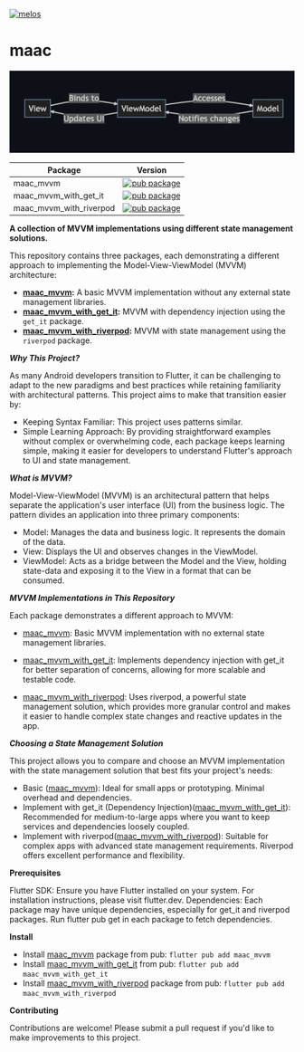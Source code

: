 [![melos](https://img.shields.io/badge/maintained%20with-melos-f700ff.svg?style=flat-square)](https://github.com/invertase/melos)
# maac
![maac_mvvm](https://github.com/MinhMark123123/maac/blob/main/resources/mvvm.png)

| Package                 | Version                                                                                                                                                                                          |
|-------------------------|--------------------------------------------------------------------------------------------------------------------------------------------------------------------------------------------------|
| maac_mvvm               | [![pub package](https://img.shields.io/pub/v/maac_mvvm.svg?label=maac_mvvm&color=blue)](https://github.com/MinhMark123123/maac/tree/main/packages/maac_mvvm)                                     |
| maac_mvvm_with_get_it   | [![pub package](https://img.shields.io/pub/v/maac_mvvm_with_get_it.svg?label=maac_mvvm_with_get_it&color=blue)](https://github.com/MinhMark123123/maac/tree/main/packages/maac_mvvm_with_get_it) |
| maac_mvvm_with_riverpod | [![pub package](https://img.shields.io/pub/v/riverpod.svg?label=maac_mvvm_with_riverpod&color=blue)](https://github.com/MinhMark123123/maac/tree/main/packages/maac_mvvm_with_riverpod)          |

**A collection of MVVM implementations using different state management solutions.**

This repository contains three packages, each demonstrating a different approach to implementing the Model-View-ViewModel (MVVM) architecture:

* **[maac_mvvm](https://github.com/MinhMark123123/maac/tree/main/packages/maac_mvvm):** A basic MVVM implementation without any external state management libraries.
* **[maac_mvvm_with_get_it](https://github.com/MinhMark123123/maac/tree/main/packages/maac_mvvm_with_get_it):** MVVM with dependency injection using the `get_it` package.
* **[maac_mvvm_with_riverpod](https://github.com/MinhMark123123/maac/tree/main/packages/maac_mvvm_with_riverpod):** MVVM with state management using the `riverpod` package.

***Why This Project?***

As many Android developers transition to Flutter, it can be challenging to adapt to the new paradigms and best practices while retaining familiarity with architectural patterns. This project aims to make that transition easier by:

- Keeping Syntax Familiar: This project uses patterns similar.
- Simple Learning Approach: By providing straightforward examples without complex or overwhelming code, each package keeps learning simple, making it easier for developers to understand Flutter's approach to UI and state management.

***What is MVVM?***

Model-View-ViewModel (MVVM) is an architectural pattern that helps separate the application's user interface (UI) from the business logic. The pattern divides an application into three primary components:

- Model: Manages the data and business logic. It represents the domain of the data.
- View: Displays the UI and observes changes in the ViewModel.
- ViewModel: Acts as a bridge between the Model and the View, holding state-data and exposing it to the View in a format that can be consumed.

***MVVM Implementations in This Repository***

Each package demonstrates a different approach to MVVM:

- [maac_mvvm](https://github.com/MinhMark123123/maac/tree/main/packages/maac_mvvm): Basic MVVM implementation with no external state management libraries. 

- [maac_mvvm_with_get_it](https://github.com/MinhMark123123/maac/tree/main/packages/maac_mvvm_with_get_it): Implements dependency injection with get_it for better separation of concerns, allowing for more scalable and testable code.

- [maac_mvvm_with_riverpod](https://github.com/MinhMark123123/maac/tree/main/packages/maac_mvvm_with_riverpod): Uses riverpod, a powerful state management solution, which provides more granular control and makes it easier to handle complex state changes and reactive updates in the app.

***Choosing a State Management Solution***

This project allows you to compare and choose an MVVM implementation with the state management solution that best fits your project's needs:

- Basic ([maac_mvvm](https://github.com/MinhMark123123/maac/tree/main/packages/maac_mvvm)): Ideal for small apps or prototyping. Minimal overhead and dependencies.
- Implement with get_it (Dependency Injection)([maac_mvvm_with_get_it](https://github.com/MinhMark123123/maac/tree/main/packages/maac_mvvm_with_get_it)): Recommended for medium-to-large apps where you want to keep services and dependencies loosely coupled.
- Implement with riverpod([maac_mvvm_with_riverpod](https://github.com/MinhMark123123/maac/tree/main/packages/maac_mvvm_with_riverpod)): Suitable for complex apps with advanced state management requirements. Riverpod offers excellent performance and flexibility.

**Prerequisites**

Flutter SDK: Ensure you have Flutter installed on your system. For installation instructions, please visit flutter.dev.
Dependencies: Each package may have unique dependencies, especially for get_it and riverpod packages. Run flutter pub get in each package to fetch dependencies.

**Install**

- Install [maac_mvvm](https://github.com/MinhMark123123/maac/tree/main/packages/maac_mvvm) package from pub: ```flutter pub add maac_mvvm```
- Install [maac_mvvm_with_get_it](https://github.com/MinhMark123123/maac/tree/main/packages/maac_mvvm_with_get_it) from pub: ```flutter pub add maac_mvvm_with_get_it```
- Install [maac_mvvm_with_riverpod](https://github.com/MinhMark123123/maac/tree/main/packages/maac_mvvm_with_riverpod) package from pub: ```flutter pub add maac_mvvm_with_riverpod```

**Contributing**

Contributions are welcome! Please submit a pull request if you'd like to make improvements to this project.


